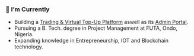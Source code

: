 ### 🌱 I’m Currently 
- Building a [Trading & Virtual Top-Up Platform](https://rmlpay.vercel.app/dashboard) aswell as its [Admin Portal](https://rmlvibezoffice.netlify.app/).
- Pursuing a B. Tech. degree in Project Management at FUTA, Ondo, Nigeria.
- Expanding knowledge in Entrepreneurship, IOT and Blockchain technology.

<!--
### 🎭 Ice Breakers
* **Would you rather...**
  * Refactor code all day or write documentation all day?
  * Have all your code documented but messy, or perfectly structured but without a single comment?
* **Question**: Introvert or Extrovert? :)

#### **<em>"Good code is like good humor; if you have to explain it, it’s not great."</em>**
-->
 
